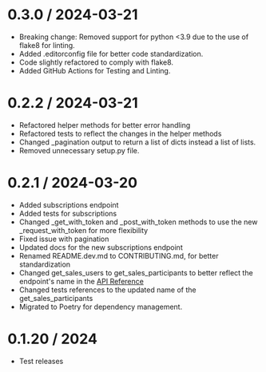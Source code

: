 0.3.0 / 2024-03-21
==================

* Breaking change: Removed support for python <3.9 due to the use of flake8
  for linting.
* Added .editorconfig file for better code standardization.
* Code slightly refactored to comply with flake8.
* Added GitHub Actions for Testing and Linting.

0.2.2 / 2024-03-21
==================

* Refactored helper methods for better error handling
* Refactored tests to reflect the changes in the helper methods
* Changed _pagination output to return a list of dicts instead a list of lists.
* Removed unnecessary setup.py file.

0.2.1 / 2024-03-20
==================

* Added subscriptions endpoint
* Added tests for subscriptions
* Changed _get_with_token and _post_with_token methods to use the new _request_with_token for more
  flexibility
* Fixed issue with pagination
* Updated docs for the new subscriptions endpoint
* Renamed README.dev.md to CONTRIBUTING.md, for better standardization
* Changed get_sales_users to get_sales_participants to better reflect the endpoint's name in
  the [API Reference](https://developers.hotmart.com/docs/en/v1/sales/sales-users/)
* Changed tests references to the updated name of the get_sales_participants
* Migrated to Poetry for dependency management.

0.1.20 / 2024
==================

* Test releases
